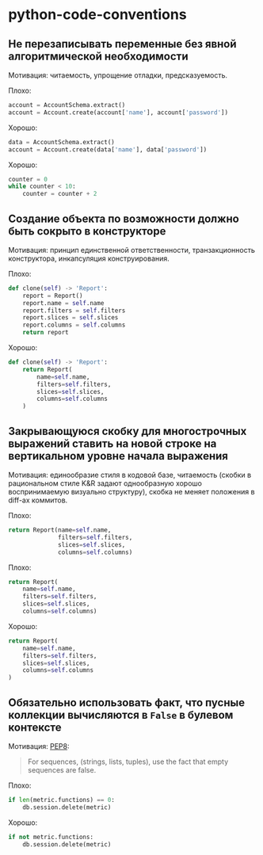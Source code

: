 # python-code-conventions



## Не перезаписывать переменные без явной алгоритмической необходимости

Мотивация: читаемость, упрощение отладки, предсказуемость.


Плохо:

```python
account = AccountSchema.extract()
account = Account.create(account['name'], account['password'])
```

Хорошо:

```python
data = AccountSchema.extract()
account = Account.create(data['name'], data['password'])
```

Хорошо:

```python
counter = 0
while counter < 10:
    counter = counter + 2
```



## Создание объекта по возможности должно быть сокрыто в конструкторе

Мотивация: принцип единственной ответственности, транзакционность конструктора, инкапсуляция конструирования.

Плохо:

```python
def clone(self) -> 'Report':
    report = Report()
    report.name = self.name
    report.filters = self.filters
    report.slices = self.slices
    report.columns = self.columns
    return report
```

Хорошо:
```python
def clone(self) -> 'Report':
    return Report(
        name=self.name,
        filters=self.filters,
        slices=self.slices,
        columns=self.columns
    )
```


## Закрывающуюся скобку для многострочных выражений ставить на новой строке на вертикальном уровне начала выражения

Мотивация: единообразие стиля в кодовой базе, читаемость (скобки в рациональном стиле K&R задают однообразную хорошо воспринимаемую визуально структуру), скобка не меняет положения в diff-ах коммитов.

Плохо:

```python
return Report(name=self.name,
              filters=self.filters,
              slices=self.slices,
              columns=self.columns)
```

Плохо:

```python
return Report(
    name=self.name,
    filters=self.filters,
    slices=self.slices,
    columns=self.columns)
```

Хорошо:
```python
return Report(
    name=self.name,
    filters=self.filters,
    slices=self.slices,
    columns=self.columns
)
```


## Обязательно использовать факт, что пусные коллекции вычисляются в `False` в булевом контексте

Мотивация: [PEP8](https://www.python.org/dev/peps/pep-0008/#programming-recommendations):

> For sequences, (strings, lists, tuples), use the fact that empty sequences are false.

Плохо:

```python
if len(metric.functions) == 0:
    db.session.delete(metric)
```

Хорошо:

```python
if not metric.functions:
    db.session.delete(metric)
```
